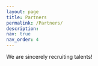 ```yaml
---
layout: page
title: Partners
permalink: /Partners/
description: 
nav: true
nav_order: 4
---
```


We are sincerely recruiting talents! 

